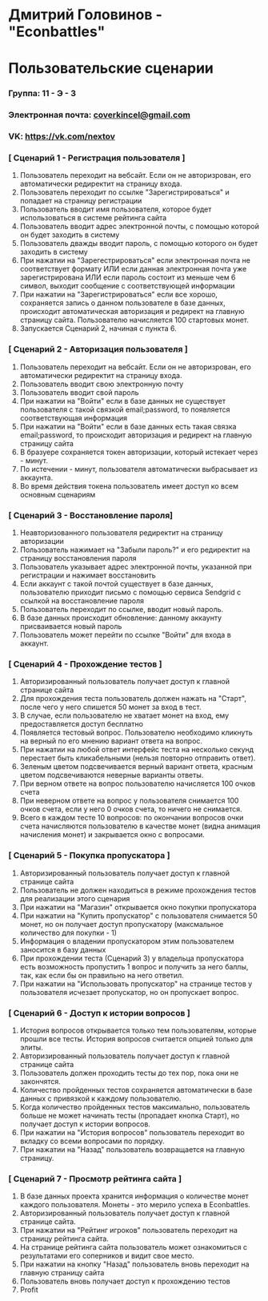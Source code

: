 # Дмитрий Головинов - "Econbattles"
# Пользовательские сценарии

### Группа: 11 - Э - 3
### Электронная почта: coverkincel@gmail.com
### VK: https://vk.com/nextov

### [ Сценарий 1 - Регистрация пользователя ]

1. Пользователь переходит на вебсайт. Если он не авторизрован, его автоматически редиректит на страницу входа.
2. Пользователь переходит по ссылке "Зарегистрироваться" и попадает на страницу регистрации
3. Пользователь вводит имя пользователя, которое будет использоваться в системе рейтинга сайта
4. Пользователь вводит адрес электронной почты, с помощью которой он будет заходить в систему
6. Пользователь дважды вводит пароль, с помощью которого он будет заходить в систему
7. При нажатии на "Зарегестрироваться" если электронная почта не соответствует формату ИЛИ если данная электронная почта уже зарегистрирована ИЛИ если пароль состоит из меньше чем 6 символ, выходит сообщение с соответствующей информации
8. При нажатии на "Зарегистрироваться" если все хорошо, сохраняется запись о данном пользователе в базе данных, происходит автоматическая авторизация и редирект на главную страницу сайта. Пользователю начисляется 100 стартовых монет.
9. Запускается Сценарий 2, начиная с пункта 6.

### [ Сценарий 2 - Авторизация пользователя ]
1. Пользователь переходит на вебсайт. Если он не авторизрован, его автоматически редиректит на страницу входа.
2. Пользователь вводит свою электронную почту
3. Пользователь вводит свой пароль
4. При нажатии на "Войти" если в базе данных не существует пользователя с такой связкой email;password, то появляется соответствующая информация
5. При нажатии на "Войти" если в базе данных есть такая связка email;password, то происходит авторизация и редирект на главную страницу сайта
6. В бразуере сохраняется токен авторизации, который истекает через - минут. 
7. По истечении - минут, пользователя автоматически выбрасывает из аккаунта.
8. Во время действия токена пользователь имеет доступ ко всем основным сценариям

### [ Сценарий 3 - Восстановление пароля]
1. Неавторизованного пользователя редиректит на страницу авторизации
2. Пользователь нажимает на "Забыли пароль?" и его редиректит на страницу восстановления пароля
3. Пользователь указывает адрес электронной почты, указанной при регистрации и нажимает восстановить
4. Если аккаунт с такой почтой существует в базе данных, пользователю приходит письмо с помощью сервиса Sendgrid c ссылкой на восстановление пароля
5. Пользователь переходит по ссылке, вводит новый пароль.
6. В базе данных происходит обновление: данному аккаунту присваивается новый пароль
7. Пользователь может перейти по ссылке "Войти" для входа в аккаунт.

### [ Сценарий 4 - Прохождение тестов ]
1. Авторизированный пользователь получает доступ к главной странице сайта
2. Для прохождения теста пользователь должен нажать на "Старт", после чего у него спишется 50 монет за вход в тест.
3. В случае, если пользователю не хватает монет на вход, ему предоставляется доступ бесплатно
4. Появляется тестовый вопрос. Пользователю необходимо кликнуть на верный по его мнению вариант ответа на вопрос.
5. При нажатии на любой ответ интерфейс теста на несколько секунд перестает быть кликабельными (нельзя повторно отправить ответ).
6. Зеленым цветом подсвечивается верный вариант ответа, красным цветом подсвечиваются неверные варианты ответы.
7. При верном ответе на вопрос пользователю начисляется 100 очков счета
8. При неверном ответе на вопрос у пользователя снимается 100 очков счета, если у него 0 очков счета, то ничего не снимается.
9. Всего в каждом тесте 10 вопросов: по окончании вопросов очки счета начисляются пользователю в качестве монет (видна анимация начисления монет) и закрывается окно с вопросами.

### [ Сценарий 5 - Покупка пропускатора ]
1. Авторизированный пользователь получает доступ к главной странице сайта
2. Пользователь не должен находиться в режиме прохождения тестов для реализации этого сценария
3. При нажатии на "Магазин" открывается окно покупки пропускатора
4. При нажатии на "Купить пропускатор" с пользователя снимается 50 монет, но он получает доступ пропускатору (максмальное количество для покупки - 1)
5. Информация о владении пропускатором этим пользователем заносится в базу данных
6. При прохождении теста (Сценарий 3) у владельца пропускатора есть возможность пропустить 1 вопрос и получить за него баллы, так, как если бы он правильно на него ответил.
7. При нажатии на "Использовать пропускатор" на странице тестов у пользователя исчезает пропускатор, но он пропускает вопрос.

### [ Сценарий 6 - Доступ к истории вопросов ]
1. История вопросов открывается только тем пользователям, которые прошли все тесты. История вопросов считается опцией только для элиты.
2. Авторизированный пользователь получает доступ к главной странице сайта
3. Пользователь должен проходить тесты до тех пор, пока они не закончятся.
4. Количество пройденных тестов сохраняется автоматически в базе данных с привязкой к каждому пользователю.
5. Когда количество пройденных тестов максимально, пользователь больше не может начинать тесты (пропадает кнопка Старт), но получает доступ к истории вопросов.
6. При нажатии на "История вопросов" пользователь переходит во вкладку со всеми вопросами по порядку.
7. При нажатии на "Назад" пользователь возвращается на главную страницу.

### [ Сценарий 7 - Просмотр рейтинга сайта ]
1. В базе данных проекта хранится информация о количестве монет каждого пользователя. Монеты - это мерило успеха в Econbattles.
2. Авторизированный пользователь получает доступ к главной странице сайта.
3. При нажатии на "Рейтинг игроков" пользователь переходит на страницу рейтинга сайта.
4. На странице рейтинга сайта пользователь может ознакомиться с результатами его соперников и видит свое место.
5. При нажатии на кнопку "Назад" пользователь вновь переходит на главную страницу сайта
6. Пользователь вновь получает доступ к прохождению тестов
7. Profit

